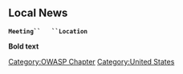 ## Local News

**`Meeting``   ``Location`**

**Bold text**

[Category:OWASP Chapter](Category:OWASP_Chapter "wikilink")
[Category:United States](Category:United_States "wikilink")